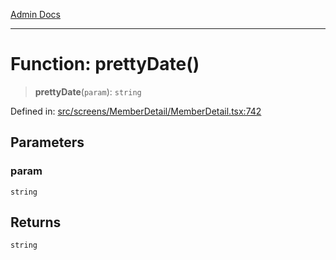 [Admin Docs](/)

***

# Function: prettyDate()

> **prettyDate**(`param`): `string`

Defined in: [src/screens/MemberDetail/MemberDetail.tsx:742](https://github.com/abhassen44/talawa-admin/blob/285f7384c3d26b5028a286d84f89b85120d130a2/src/screens/MemberDetail/MemberDetail.tsx#L742)

## Parameters

### param

`string`

## Returns

`string`
